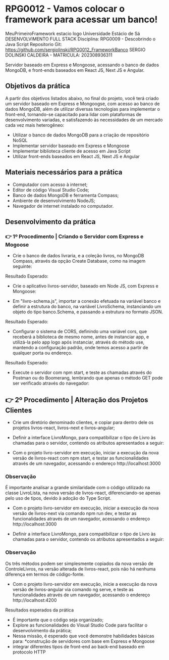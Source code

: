 # RPG0012 - Vamos colocar o framework para acessar um banco!
MeuPrimeiroFramework
estacio logo
Universidade Estácio de Sá
DESENVOLVIMENTO FULL STACK
Disciplina: RPG0009 - Descobrindo o Java Script
Repositorio Git: https://github.com/sergiolinski/RPG0012_FrameworkBanco
SERGIO DOLINSKI CALDEIRA - MATRICULA: 202308936311

Servidor baseado em Express e Mongoose, acessando o banco de dados
MongoDB, e front-ends baseados em React JS, Next JS e Angular.

## Objetivos da prática

A partir dos objetivos listados abaixo, no final do projeto, você terá criado um
servidor baseado em Express e Mongoogse, com acesso ao banco de dados
MongoDB, além de utilizar diversas tecnologias para implementar o front-end,
tornando-se capacitado para lidar com plataformas de desenvolvimento variadas,
e satisfazendo às necessidades de um mercado cada vez mais heterogêneo:

* Utilizar o banco de dados MongoDB para a criação de repositório NoSQL
* Implementar servidor baseado em Express e Mongoose
* Implementar biblioteca cliente de acesso em Java Script
* Utilizar front-ends baseados em React JS, Next JS e Angular

## Materiais necessários para a prática

* Computador com acesso à internet;
* Editor de código Visual Studio Code;
* Banco de dados MongoDB e ferramenta Compass;
* Ambiente de desenvolvimento NodeJS;
* Navegador de internet instalado no computador.
  
## Desenvolvimento da prática

### 👉 1º Procedimento | Criando o Servidor com Express e Mogoose

* Crie o banco de dados livraria, e a coleção livros, no MongoDB Compass,
através da opção Create Database, como na imagem seguinte:

Resultado Esperado:

* Crie o aplicativo livros-servidor, baseado em Node JS, com Express e Mongoose:
  
* Em "livro-schema.js", importar a conexão efetuada na variável banco e definir
a estrutura do banco, na variável LivroSchema, instanciando um objeto do
tipo banco.Schema, e passando a estrutura no formato JSON.

Resultado Esperado: 

* Configurar o sistema de CORS, definindo uma variável cors, que receberá a
biblioteca de mesmo nome, antes de instanciar app, e utilizá-la pelo app logo
após instanciar, através do método use, mantendo a configuração padrão,
onde temos acesso a partir de qualquer porta ou endereço.

Resultado Esperado: 


* Execute o servidor com npm start, e teste as chamadas através do Postman ou
do Boomerang, lembrando que apenas o método GET pode ser verificado através
do navegador:

## 👉 2º Procedimento | Alteração dos Projetos Clientes

* Crie um diretório denominado clientes, e copiar para dentro dele os projetos
livros-react, livros-next e livros-angular;

* Definir a interface LivroMongo, para compatibilizar o tipo de Livro às
chamadas para o servidor, contendo os atributos apresentados a seguir:



* Com o projeto livro-servidor em execução, iniciar a execução da nova versão de
livros-react com npm start, e testar as funcionalidades através de um navegador,
acessando o endereço http://localhost:3000


### Observação

É importante analisar a grande similaridade com o código utilizado na classe
LivroLista, na nova versão de livros-react, diferenciando-se apenas pelo uso de
tipos, devido à adoção do Type Script.

* Com o projeto livro-servidor em execução, iniciar a execução da nova versão de
livros-next via comando npm run dev, e testar as funcionalidades através de um
navegador, acessando o endereço http://localhost:3000

* Definir a interface LivroMongo, para compatibilizar o tipo de Livro às
chamadas para o servidor, contendo os atributos apresentados a seguir:

### Observação

Os três métodos podem ser simplesmente copiados da nova versão de
ControleLivros, na versão alterada de livros-react, pois não há nenhuma diferença
em termos de código-fonte.


* Com o projeto livro-servidor em execução, inicie a execução da nova versão de
livros-angular via comando ng serve, e teste as funcionalidades através de um
navegador, acessando o endereço http://localhost:4200


Resultados esperados da prática

* É importante que o código seja organizado;
* Explore as funcionalidades do Visual Studio Code para facilitar o
desenvolvimento da prática;
* Nessa missão, é esperado que você demonstre habilidades básicas para:
*construção de servidores com base em Express e Mongoose
* integrar diferentes tipos de front-end ao back-end baseado em protocolo
HTTP


